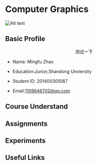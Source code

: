 # Computer Graphics
![Alt text](http://p1.bqimg.com/567571/e87f581f127b4415.png)


## Basic Profile

<center>测试一下</center>

* Name: Mingfu Zhao
 
* Education:Junior,Shandong Unviersity
 
* Student ID: 201400301087
 
* Email:1109646702@qq.com
 
## Course Understand



## Assignments



## Experiments



## Useful Links
